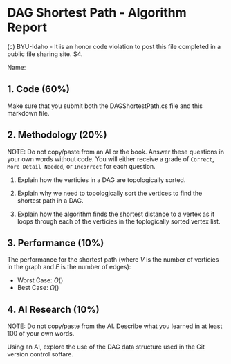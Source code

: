 # DAG Shortest Path - Algorithm Report

(c) BYU-Idaho - It is an honor code violation to post this file completed in a public file sharing site. S4.

Name: 

## 1. Code (60%)

Make sure that you submit both the DAGShortestPath.cs file and this markdown file.

## 2. Methodology (20%)

NOTE: Do not copy/paste from an AI or the book.  Answer these questions in your own words without code.  You will either receive a grade of `Correct`, `More Detail Needed`, or `Incorrect` for each question.

1. Explain how the verticies in a DAG are topologically sorted.

2. Explain why we need to topologically sort the vertices to find the shortest path in a DAG.

3. Explain how the algorithm finds the shortest distance to a vertex as it loops through each of the verticies in the toplogically sorted vertex list.

## 3. Performance (10%)

The performance for the shortest path (where $V$ is the number of verticies in the graph and $E$ is the number of edges):

* Worst Case: $O()$
* Best Case: $\Omega()$

## 4. AI Research (10%)

NOTE: Do not copy/paste from the AI.  Describe what you learned in at least 100 of your own words.

Using an AI, explore the use of the DAG data structure used in the Git version control softare.
